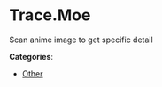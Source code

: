 # Trace.Moe


Scan anime image to get specific detail



**Categories**:

- [Other](https://github.com/apis-list/apis-list#other)





